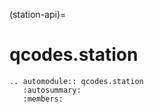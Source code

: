 (station-api)=

# qcodes.station

```{eval-rst}
.. automodule:: qcodes.station
   :autosummary:
   :members:
```

